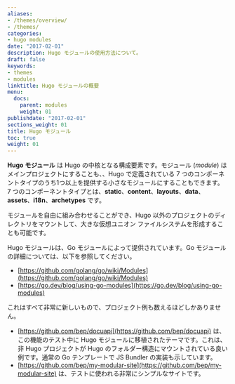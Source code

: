 ```yaml
---
aliases:
- /themes/overview/
- /themes/
categories:
- hugo modules
date: "2017-02-01"
description: Hugo モジュールの使用方法について。
draft: false
keywords:
- themes
- modules
linktitle: Hugo モジュールの概要
menu:
  docs:
    parent: modules
    weight: 01
publishdate: "2017-02-01"
sections_weight: 01
title: Hugo モジュール
toc: true
weight: 01
---
```


**Hugo モジュール** は Hugo の中核となる構成要素です。モジュール (_module_) はメインプロジェクトにすることも、、Hugo で定義されている 7 つのコンポーネントタイプのうち1つ以上を提供する小さなモジュールにすることもできます。 7 つのコンポーネントタイプとは、**static**、**content**、**layouts**、**data**、**assets**、**i18n**、**archetypes** です。

モジュールを自由に組み合わせることができ、Hugo 以外のプロジェクトのディレクトリをマウントして、大きな仮想ユニオン ファイルシステムを形成することも可能です。

Hugo モジュールは、Go モジュールによって提供されています。Go モジュールの詳細については、以下を参照してください。

- [https://github.com/golang/go/wiki/Modules](https://github.com/golang/go/wiki/Modules)
- [https://go.dev/blog/using-go-modules](https://go.dev/blog/using-go-modules)

これはすべて非常に新しいもので、プロジェクト例も数えるほどしかありません。

- [https://github.com/bep/docuapi](https://github.com/bep/docuapi) は、この機能のテスト中に Hugo モジュールに移植されたテーマです。これは、非 Hugo プロジェクトが Hugo のフォルダー構造にマウントされている良い例です。通常の Go テンプレートで JS Bundler の実装も示しています。
- [https://github.com/bep/my-modular-site](https://github.com/bep/my-modular-site) は、テストに使われる非常にシンプルなサイトです。
